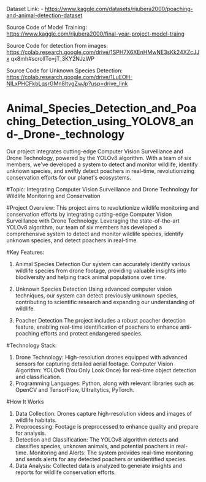 Dataset Link: - 
https://www.kaggle.com/datasets/rijubera2000/poaching-and-animal-detection-dataset 

Source Code of Model Training: https://www.kaggle.com/rijubera2000/final-year-project-model-traing

Source Code for detection from images: https://colab.research.google.com/drive/1SPH7X6XEnHMwNE3sKk24XZcJJx
qx8mh#scrollTo=jT_3KY2NJzWP

Source Code for Unknown Species Detection: 
https://colab.research.google.com/drive/1LuEOH-NlLxPHCFkbLqsrGMn8ltvgZwJp?usp=drive_link


# Animal_Species_Detection_and_Poaching_Detection_using_YOLOV8_and-_Drone-_technology
Our project integrates cutting-edge Computer Vision Surveillance and Drone Technology, powered by the YOLOv8 algorithm. With a team of six members, we've developed a system to detect and monitor wildlife, identify unknown species, and swiftly detect poachers in real-time, revolutionizing conservation efforts for our planet's ecosystems.

#Topic: Integrating Computer Vision Surveillance and Drone Technology for Wildlife Monitoring and Conservation

#Project Overview:
This project aims to revolutionize wildlife monitoring and conservation efforts by integrating cutting-edge Computer Vision Surveillance with Drone Technology. Leveraging the state-of-the-art YOLOv8 algorithm, our team of six members has developed a comprehensive system to detect and monitor wildlife species, identify unknown species, and detect poachers in real-time.

#Key Features:
1. Animal Species Detection
Our system can accurately identify various wildlife species from drone footage, providing valuable insights into biodiversity and helping track animal populations over time.

2. Unknown Species Detection
Using advanced computer vision techniques, our system can detect previously unknown species, contributing to scientific research and expanding our understanding of wildlife.

3. Poacher Detection
The project includes a robust poacher detection feature, enabling real-time identification of poachers to enhance anti-poaching efforts and protect endangered species.

#Technology Stack:
1) Drone Technology: High-resolution drones equipped with advanced sensors for capturing detailed aerial footage.
Computer Vision Algorithm: YOLOv8 (You Only Look Once) for real-time object detection and classification.
2) Programming Languages: Python, along with relevant libraries such as OpenCV and TensorFlow, Ultraltytics, PyTorch.

#How It Works
1) Data Collection: Drones capture high-resolution videos and images of wildlife habitats.
2) Preprocessing: Footage is preprocessed to enhance quality and prepare for analysis.
3) Detection and Classification: The YOLOv8 algorithm detects and classifies species, unknown animals, and potential poachers in real-time.
Monitoring and Alerts: The system provides real-time monitoring and sends alerts for any detected poachers or unidentified species.
4) Data Analysis: Collected data is analyzed to generate insights and reports for wildlife conservation efforts.
